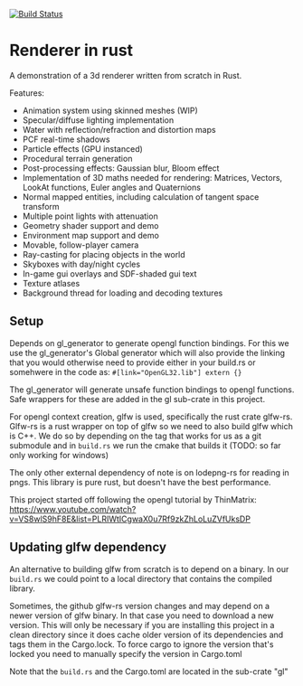 [![Build Status](https://travis-ci.org/dem42/copper.svg?branch=master)](https://travis-ci.org/dem42/copper)

# Renderer in rust

A demonstration of a 3d renderer written from scratch in Rust. 

Features:
- Animation system using skinned meshes (WIP)
- Specular/diffuse lighting implementation
- Water with reflection/refraction and distortion maps
- PCF real-time shadows
- Particle effects (GPU instanced)
- Procedural terrain generation
- Post-processing effects: Gaussian blur, Bloom effect
- Implementation of 3D maths needed for rendering: Matrices, Vectors, LookAt functions, Euler angles and Quaternions
- Normal mapped entities, including calculation of tangent space transform
- Multiple point lights with attenuation
- Geometry shader support and demo
- Environment map support and demo
- Movable, follow-player camera
- Ray-casting for placing objects in the world 
- Skyboxes with day/night cycles
- In-game gui overlays and SDF-shaded gui text
- Texture atlases
- Background thread for loading and decoding textures

## Setup
Depends on gl_generator to generate opengl function bindings. For this we use the gl_generator's Global generator which will also provide the linking
that you would otherwise need to provide either in your build.rs or somehwere in the code as:
``` #[link="OpenGL32.lib"] extern {} ```

The gl_generator will generate unsafe function bindings to opengl functions. Safe wrappers for these are added in the gl sub-crate in this project.

For opengl context creation, glfw is used, specifically the rust crate glfw-rs. Glfw-rs is a rust wrapper on top of glfw so we need to also build glfw which is C++. We do so by depending on the tag that works for us as a git submodule and in `build.rs` we run the cmake that builds it (TODO: so far only working for windows)

The only other external dependency of note is on lodepng-rs for reading in pngs. This library is pure rust, but doesn't have the best performance.

This project started off following the opengl tutorial by ThinMatrix:
https://www.youtube.com/watch?v=VS8wlS9hF8E&list=PLRIWtICgwaX0u7Rf9zkZhLoLuZVfUksDP

## Updating glfw dependency
An alternative to building glfw from scratch is to depend on a binary. In our `build.rs` we could point to a local directory that contains the compiled library. 

Sometimes, the github glfw-rs version changes and may depend on a newer version of glfw binary. In that case you need to download a new version.
This will only be necessary if you are installing this project in a clean directory since it does cache older version of its dependencies and tags them in the Cargo.lock. To force cargo to ignore the version that's locked you need to manually specify the version in Cargo.toml

Note that the `build.rs` and the Cargo.toml are located in the sub-crate "gl"